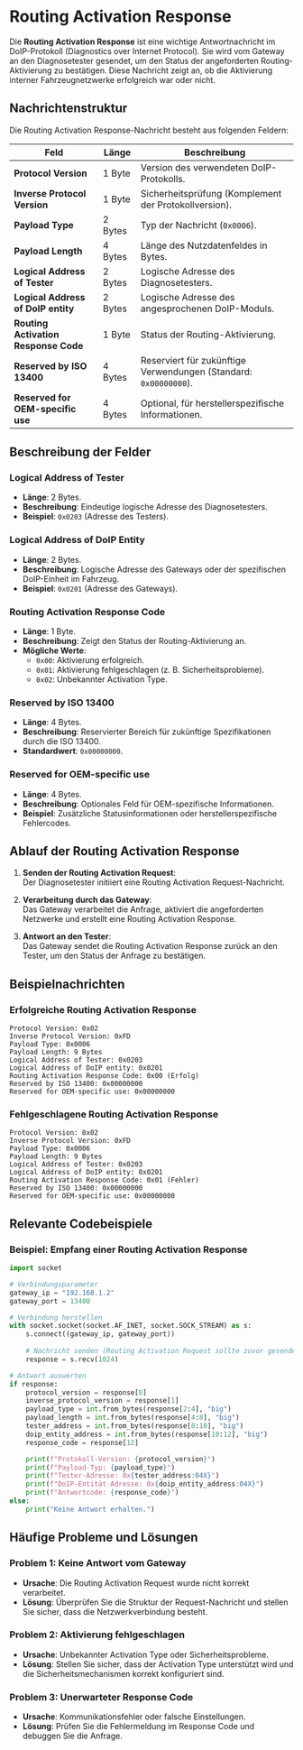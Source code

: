 # Routing Activation Response

Die **Routing Activation Response** ist eine wichtige Antwortnachricht im DoIP-Protokoll (Diagnostics over Internet Protocol). Sie wird vom Gateway an den Diagnosetester gesendet, um den Status der angeforderten Routing-Aktivierung zu bestätigen. Diese Nachricht zeigt an, ob die Aktivierung interner Fahrzeugnetzwerke erfolgreich war oder nicht.

## Nachrichtenstruktur

Die Routing Activation Response-Nachricht besteht aus folgenden Feldern:

| Feld                       | Länge       | Beschreibung                                                  |
|----------------------------|-------------|--------------------------------------------------------------|
| **Protocol Version**       | 1 Byte      | Version des verwendeten DoIP-Protokolls.                     |
| **Inverse Protocol Version** | 1 Byte    | Sicherheitsprüfung (Komplement der Protokollversion).         |
| **Payload Type**           | 2 Bytes     | Typ der Nachricht (`0x0006`).                                |
| **Payload Length**         | 4 Bytes     | Länge des Nutzdatenfeldes in Bytes.                          |
| **Logical Address of Tester** | 2 Bytes  | Logische Adresse des Diagnosetesters.                        |
| **Logical Address of DoIP entity** | 2 Bytes | Logische Adresse des angesprochenen DoIP-Moduls.              |
| **Routing Activation Response Code** | 1 Byte | Status der Routing-Aktivierung.                              |
| **Reserved by ISO 13400**  | 4 Bytes     | Reserviert für zukünftige Verwendungen (Standard: `0x00000000`). |
| **Reserved for OEM-specific use** | 4 Bytes | Optional, für herstellerspezifische Informationen.            |

## Beschreibung der Felder

### **Logical Address of Tester**
- **Länge**: 2 Bytes.  
- **Beschreibung**: Eindeutige logische Adresse des Diagnosetesters.  
- **Beispiel**: `0x0203` (Adresse des Testers).  

### **Logical Address of DoIP Entity**
- **Länge**: 2 Bytes.  
- **Beschreibung**: Logische Adresse des Gateways oder der spezifischen DoIP-Einheit im Fahrzeug.  
- **Beispiel**: `0x0201` (Adresse des Gateways).

### **Routing Activation Response Code**
- **Länge**: 1 Byte.  
- **Beschreibung**: Zeigt den Status der Routing-Aktivierung an.  
- **Mögliche Werte**:
  - `0x00`: Aktivierung erfolgreich.  
  - `0x01`: Aktivierung fehlgeschlagen (z. B. Sicherheitsprobleme).  
  - `0x02`: Unbekannter Activation Type.  

### **Reserved by ISO 13400**
- **Länge**: 4 Bytes.  
- **Beschreibung**: Reservierter Bereich für zukünftige Spezifikationen durch die ISO 13400.  
- **Standardwert**: `0x00000000`.

### **Reserved for OEM-specific use**
- **Länge**: 4 Bytes.  
- **Beschreibung**: Optionales Feld für OEM-spezifische Informationen.  
- **Beispiel**: Zusätzliche Statusinformationen oder herstellerspezifische Fehlercodes.

## Ablauf der Routing Activation Response

1. **Senden der Routing Activation Request**:  
   Der Diagnosetester initiiert eine Routing Activation Request-Nachricht.

2. **Verarbeitung durch das Gateway**:  
   Das Gateway verarbeitet die Anfrage, aktiviert die angeforderten Netzwerke und erstellt eine Routing Activation Response.

3. **Antwort an den Tester**:  
   Das Gateway sendet die Routing Activation Response zurück an den Tester, um den Status der Anfrage zu bestätigen.

## Beispielnachrichten

### Erfolgreiche Routing Activation Response
```plaintext
Protocol Version: 0x02
Inverse Protocol Version: 0xFD
Payload Type: 0x0006
Payload Length: 9 Bytes
Logical Address of Tester: 0x0203
Logical Address of DoIP entity: 0x0201
Routing Activation Response Code: 0x00 (Erfolg)
Reserved by ISO 13400: 0x00000000
Reserved for OEM-specific use: 0x00000000
```

### Fehlgeschlagene Routing Activation Response
```plaintext
Protocol Version: 0x02
Inverse Protocol Version: 0xFD
Payload Type: 0x0006
Payload Length: 9 Bytes
Logical Address of Tester: 0x0203
Logical Address of DoIP entity: 0x0201
Routing Activation Response Code: 0x01 (Fehler)
Reserved by ISO 13400: 0x00000000
Reserved for OEM-specific use: 0x00000000
```

## Relevante Codebeispiele

### Beispiel: Empfang einer Routing Activation Response
```python
import socket

# Verbindungsparameter
gateway_ip = "192.168.1.2"
gateway_port = 13400

# Verbindung herstellen
with socket.socket(socket.AF_INET, socket.SOCK_STREAM) as s:
    s.connect((gateway_ip, gateway_port))
    
    # Nachricht senden (Routing Activation Request sollte zuvor gesendet werden)
    response = s.recv(1024)

# Antwort auswerten
if response:
    protocol_version = response[0]
    inverse_protocol_version = response[1]
    payload_type = int.from_bytes(response[2:4], "big")
    payload_length = int.from_bytes(response[4:8], "big")
    tester_address = int.from_bytes(response[8:10], "big")
    doip_entity_address = int.from_bytes(response[10:12], "big")
    response_code = response[12]

    print(f"Protokoll-Version: {protocol_version}")
    print(f"Payload-Typ: {payload_type}")
    print(f"Tester-Adresse: 0x{tester_address:04X}")
    print(f"DoIP-Entität-Adresse: 0x{doip_entity_address:04X}")
    print(f"Antwortcode: {response_code}")
else:
    print("Keine Antwort erhalten.")
```

## Häufige Probleme und Lösungen

### Problem 1: Keine Antwort vom Gateway
- **Ursache**: Die Routing Activation Request wurde nicht korrekt verarbeitet.  
- **Lösung**: Überprüfen Sie die Struktur der Request-Nachricht und stellen Sie sicher, dass die Netzwerkverbindung besteht.

### Problem 2: Aktivierung fehlgeschlagen
- **Ursache**: Unbekannter Activation Type oder Sicherheitsprobleme.  
- **Lösung**: Stellen Sie sicher, dass der Activation Type unterstützt wird und die Sicherheitsmechanismen korrekt konfiguriert sind.

### Problem 3: Unerwarteter Response Code
- **Ursache**: Kommunikationsfehler oder falsche Einstellungen.  
- **Lösung**: Prüfen Sie die Fehlermeldung im Response Code und debuggen Sie die Anfrage.